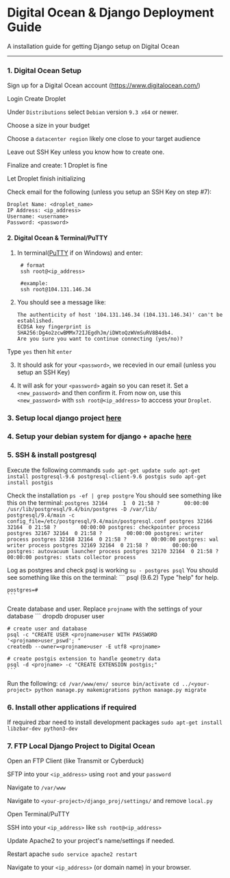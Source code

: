 # Digital Ocean & Django Deployment Guide

A installation guide for getting Django setup on Digital Ocean

----------


### 1. Digital Ocean Setup

Sign up for a Digital Ocean account (https://www.digitalocean.com/)

Login
Create Droplet

Under `Distributions` select `Debian` version `9.3 x64` or newer.

Choose a size in your budget

Choose a `datacenter region` likely one close to your target audience

Leave out SSH Key unless you know how to create one.

Finalize and create: 1 Droplet is fine

Let Droplet finish initializing

Check email for the following (unless you setup an SSH Key on step #7):

```
Droplet Name: <droplet_name>
IP Address: <ip_address>
Username: <username>
Password: <password>
``` 


#### 2. Digital Ocean & Terminal/PuTTY

1. In terminal([PuTTY](http://www.putty.org/) if on Windows) and enter:
    ```
     # format
     ssh root@<ip_address>

     #example:
     ssh root@104.131.146.34
    ```

2. You should see a message like:
    ```
    The authenticity of host '104.131.146.34 (104.131.146.34)' can't be established.
    ECDSA key fingerprint is SHA256:Dg4o2zcwBMMx72IJEgdhJm/iDWtoQzWVmSuRV8B4db4.
    Are you sure you want to continue connecting (yes/no)?   
    ```
Type `yes` then hit `enter`

3. It should ask for your `<password>`, we recevied in our email (unless you setup an SSH Key)

4. It will ask for your `<password>` again so you can reset it. Set a `<new_password>` and then confirm it. From now on, use this `<new_password>` with `ssh root@<ip_address>` to acccess your `Droplet`.
 

### 3. Setup local django project [here](./django_postgresql.md)

### 4. Setup your debian system for django + apache [here](./debian_django_apache2.md)


### 5. SSH & install postgresql

Execute the following commands
    ```
    sudo apt-get update
    sudo apt-get install postgresql-9.6 postgresql-client-9.6 postgis
    sudo apt-get install postgis
    ```

Check the installation
    ```
    ps -ef | grep postgre
    ```
    You should see something like this on the terminal:
    ```
    postgres 32164     1  0 21:58 ?        00:00:00 /usr/lib/postgresql/9.4/bin/postgres -D /var/lib/   postgresql/9.4/main -c config_file=/etc/postgresql/9.4/main/postgresql.conf
    postgres 32166 32164  0 21:58 ?        00:00:00 postgres: checkpointer process
    postgres 32167 32164  0 21:58 ?        00:00:00 postgres: writer process
    postgres 32168 32164  0 21:58 ?        00:00:00 postgres: wal writer process
    postgres 32169 32164  0 21:58 ?        00:00:00 postgres: autovacuum launcher process
    postgres 32170 32164  0 21:58 ?        00:00:00 postgres: stats collector process
    ``` 

Log as postgres and check psql is working
    ```
    su - postgres
    psql
    ```
You should see something like this on the terminal:
    ```
    psql (9.6.2)
    Type "help" for help.

    postgres=#
    ``` 

Create database and user. Replace `projname` with the settings of your database
    ```
    dropdb <projname>
    dropuser <projname>user

    # create user and database
    psql -c "CREATE USER <projname>user WITH PASSWORD '<projname>user_pswd'; "
    createdb --owner=<projname>user -E utf8 <projname>

    # create postgis extension to handle geometry data
    psql -d <projname> -c "CREATE EXTENSION postgis;"
    ```

Run the following:
    ```
    cd /var/www/env/
    source bin/activate
    cd ../<your-project>
    python manage.py makemigrations
    python manage.py migrate
    ```



### 6. Install other applications if required

If required zbar need to install development packages 
    ```
     sudo apt-get install libzbar-dev python3-dev
    ``` 


### 7. FTP Local Django Project to Digital Ocean

Open an FTP Client (like Transmit or Cyberduck)

SFTP into your `<ip_address>` using `root` and your `password`

Navigate to `/var/www`

Navigate to `<your-project>/django_proj/settings/` and remove `local.py`

Open Terminal/PuTTY

SSH into your `<ip_address>` like `ssh root@<ip_address>` 

Update Apache2 to your project's name/settings if needed.

Restart apache `sudo service apache2 restart`

Navigate to your `<ip_address>` (or domain name) in your browser.

